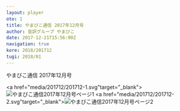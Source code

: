 ```yaml
---
layout: player
oto: 1
title: やまびこ通信 2017年12月号
author: 音訳グループ やまびこ
date: 2017-12-21T15:56:00Z
navigation: true
kore: 2018/201712
tugi: 2018/01
---
```

<script>
//<![CDATA[
$(document).ready(function(){

	new jPlayerPlaylist({
		jPlayer: "#jquery_jplayer_1",
		cssSelectorAncestor: "#jp_container_1"
	}, [
		{
			title:"やまびこ通信2017年12月号",
			mp3:"./media/201712/sound0001.mp3",
			oga:"./media/201712/sound0001.ogg"
		},
		{
			title:"〈11月活動報告〉",
			mp3:"./media/201712/sound0002.mp3",
			oga:"./media/201712/sound0002.ogg"
		},
		{
			title:"〈12月活動予定〉",
			mp3:"./media/201712/sound0003.mp3",
			oga:"./media/201712/sound0003.ogg"
		},
		{
			title:"〈録音図書作成〉",
			mp3:"./media/201712/sound0004.mp3",
			oga:"./media/201712/sound0004.ogg"
		},
		{
			title:"〈対面音訳〉",
			mp3:"./media/201712/sound0005.mp3",
			oga:"./media/201712/sound0005.ogg"
		},
		{
			title:"新入会員から",
			mp3:"./media/201712/sound0006.mp3",
			oga:"./media/201712/sound0006.ogg"
		},
		{
			title:"〈十条台句会〉",
			mp3:"./media/201712/sound0007.mp3",
			oga:"./media/201712/sound0007.ogg"
		},
		{
			title:"Let's try!!",
			mp3:"./media/201712/sound0008.mp3",
			oga:"./media/201712/sound0008.ogg"
		},
		{
			title:"終わり",
			mp3:"./media/201712/sound0009.mp3",
			oga:"./media/201712/sound0009.ogg"
		}
	], {
		playlistOptions: {
 		   autoPlay: true
    		},
		swfPath: "./jPlayer-2.9.2/dist/jplayer",
		supplied: "oga, mp3",
		wmode: "window",
		useStateClassSkin: true,
		autoBlur: false,
		smoothPlayBar: true,
		keyEnabled: true
	});
$("#jquery_jplayer_1").jPlayer("volume", 1);
});
//]]>
</script>

やまびこ通信 2017年12月号

<a href="media/201712/201712-1.svg"target="_blank"><img src="media/201712/201712-1.png" alt="やまびこ通信2017年12月号ページ1" srcset="media/201712/201712-1.svg" /></a>
<a href="media/201712/201712-2.svg"target="_blank"><img src="media/201712/201712-2.png" alt="やまびこ通信2017年12月号ページ2" srcset="media/201712/201712-2.svg" /></a>

